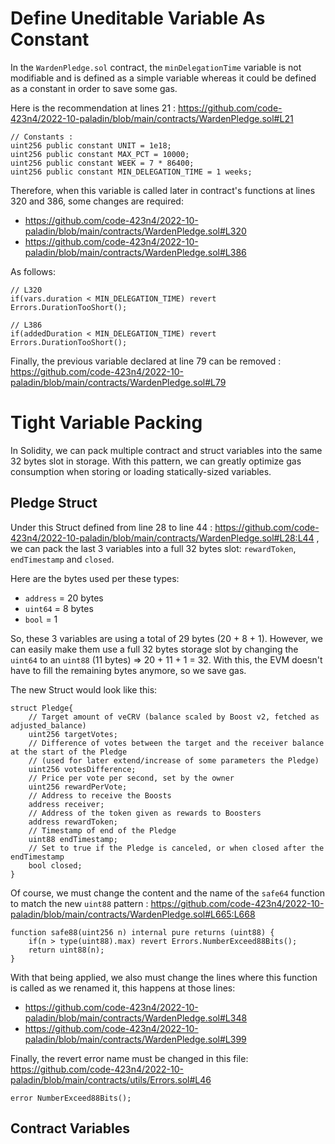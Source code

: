 # Define Uneditable Variable As Constant
In the `WardenPledge.sol` contract, the `minDelegationTime` variable is not modifiable and is defined as a simple variable whereas it could be defined as a constant in order to save some gas.

Here is the recommendation at lines 21 : https://github.com/code-423n4/2022-10-paladin/blob/main/contracts/WardenPledge.sol#L21

    // Constants :
    uint256 public constant UNIT = 1e18;
    uint256 public constant MAX_PCT = 10000;
    uint256 public constant WEEK = 7 * 86400;
    uint256 public constant MIN_DELEGATION_TIME = 1 weeks;

Therefore, when this variable is called later in contract's functions at lines 320 and 386, some changes are required:
- https://github.com/code-423n4/2022-10-paladin/blob/main/contracts/WardenPledge.sol#L320
- https://github.com/code-423n4/2022-10-paladin/blob/main/contracts/WardenPledge.sol#L386

As follows:

    // L320
    if(vars.duration < MIN_DELEGATION_TIME) revert Errors.DurationTooShort();

    // L386
    if(addedDuration < MIN_DELEGATION_TIME) revert Errors.DurationTooShort();

Finally, the previous variable declared at line 79 can be removed : https://github.com/code-423n4/2022-10-paladin/blob/main/contracts/WardenPledge.sol#L79

# Tight Variable Packing
In Solidity, we can pack multiple contract and struct variables into the same 32 bytes slot in storage. With this pattern, we can greatly optimize gas consumption when storing or loading statically-sized variables.

## Pledge Struct
Under this Struct defined from line 28 to line 44 : https://github.com/code-423n4/2022-10-paladin/blob/main/contracts/WardenPledge.sol#L28:L44 , we can pack the last 3 variables into a full 32 bytes slot: `rewardToken`, `endTimestamp` and `closed`.

Here are the bytes used per these types:
- `address` = 20 bytes
- `uint64` = 8 bytes
- `bool` = 1 

So, these 3 variables are using a total of 29 bytes (20 + 8 + 1). However, we can easily make them use a full 32 bytes storage slot by changing the `uint64` to an `uint88` (11 bytes) => 20 + 11 + 1 = 32. With this, the EVM doesn't have to fill the remaining bytes anymore, so we save gas.

The new Struct would look like this:

    struct Pledge{
        // Target amount of veCRV (balance scaled by Boost v2, fetched as adjusted_balance)
        uint256 targetVotes;
        // Difference of votes between the target and the receiver balance at the start of the Pledge
        // (used for later extend/increase of some parameters the Pledge)
        uint256 votesDifference;
        // Price per vote per second, set by the owner
        uint256 rewardPerVote;
        // Address to receive the Boosts
        address receiver;
        // Address of the token given as rewards to Boosters
        address rewardToken;
        // Timestamp of end of the Pledge
        uint88 endTimestamp;
        // Set to true if the Pledge is canceled, or when closed after the endTimestamp
        bool closed;
    }

Of course, we must change the content and the name of the `safe64` function to match the new `uint88` pattern : https://github.com/code-423n4/2022-10-paladin/blob/main/contracts/WardenPledge.sol#L665:L668

    function safe88(uint256 n) internal pure returns (uint88) {
        if(n > type(uint88).max) revert Errors.NumberExceed88Bits();
        return uint88(n);
    }

With that being applied, we also must change the lines where this function is called as we renamed it, this happens at those lines:
- https://github.com/code-423n4/2022-10-paladin/blob/main/contracts/WardenPledge.sol#L348
- https://github.com/code-423n4/2022-10-paladin/blob/main/contracts/WardenPledge.sol#L399

Finally, the revert error name must be changed in this file: https://github.com/code-423n4/2022-10-paladin/blob/main/contracts/utils/Errors.sol#L46

    error NumberExceed88Bits();

## Contract Variables
